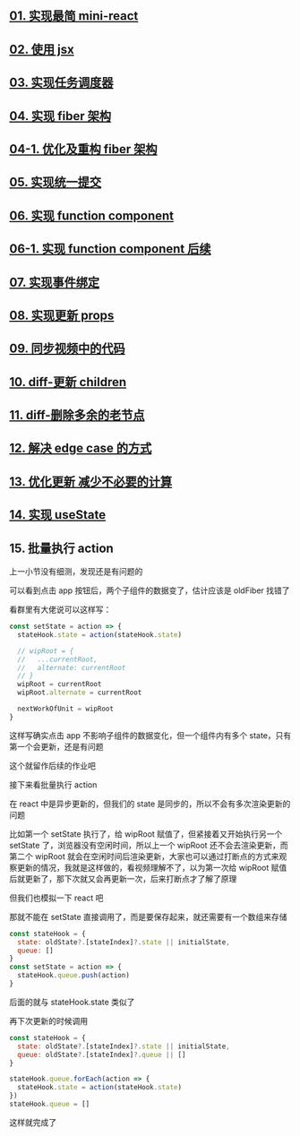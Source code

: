 ## [01. 实现最简 mini-react](https://github.com/HenryTSZ/mini-react/tree/53e888f05c5f33915fdb06bc7dbbd0e2e0c12856)

## [02. 使用 jsx](https://github.com/HenryTSZ/mini-react/tree/827131b7d45d76c822cb6a655778ed91bf5a2de1)

## [03. 实现任务调度器](https://github.com/HenryTSZ/mini-react/tree/a23c36b7b2a6e8e7ad28a2431c2f98e3208ac546)

## [04. 实现 fiber 架构](https://github.com/HenryTSZ/mini-react/tree/2e11170fffd1a3123ed0c3372c1702c50af22711)

## [04-1. 优化及重构 fiber 架构](https://github.com/HenryTSZ/mini-react/tree/c823e669adaada3f82ab0873f6c302abb2c64e6e)

## [05. 实现统一提交](https://github.com/HenryTSZ/mini-react/tree/15f6a091c103127e0151859c8ebcf14abe7e240e)

## [06. 实现 function component](https://github.com/HenryTSZ/mini-react/tree/d30278ce013910989fe0cc3b964264ec3d7081df)

## [06-1. 实现 function component 后续](https://github.com/HenryTSZ/mini-react/tree/12420c93998cd1d9fe4ca54cb855b8f30d10e9c7)

## [07. 实现事件绑定](https://github.com/HenryTSZ/mini-react/tree/0fafd119d1ee6aac451c5e1cd211803f71e25282)

## [08. 实现更新 props](https://github.com/HenryTSZ/mini-react/tree/6707b972fc5d62d56059fa27eaa3e2aa4915f082)

## [09. 同步视频中的代码](https://github.com/HenryTSZ/mini-react/tree/d9ced68af4c5a0783d5d1af01b568644b739f254)

## [10. diff-更新 children](https://github.com/HenryTSZ/mini-react/tree/93e9c87f642f6d68bad76f7e302700bf17fdb9d4)

## [11. diff-删除多余的老节点](https://github.com/HenryTSZ/mini-react/tree/4d542bf6e2d938b05b273e8579d2df9357403ef4)

## [12. 解决 edge case 的方式](https://github.com/HenryTSZ/mini-react/tree/abc8bb86e6b9e2a7143f31c64f1fa9d77c607855)

## [13. 优化更新 减少不必要的计算](https://github.com/HenryTSZ/mini-react/tree/9e7205532a13eeb0592f07b82131998619b798ba)

## [14. 实现 useState](https://github.com/HenryTSZ/mini-react/tree/5d767a6318a4d5c079ccfba2379e18c72e5c53d4)

## 15. 批量执行 action

上一小节没有细测，发现还是有问题的

可以看到点击 app 按钮后，两个子组件的数据变了，估计应该是 oldFiber 找错了

看群里有大佬说可以这样写：

```js
const setState = action => {
  stateHook.state = action(stateHook.state)

  // wipRoot = {
  //   ...currentRoot,
  //   alternate: currentRoot
  // }
  wipRoot = currentRoot
  wipRoot.alternate = currentRoot

  nextWorkOfUnit = wipRoot
}
```

这样写确实点击 app 不影响子组件的数据变化，但一个组件内有多个 state，只有第一个会更新，还是有问题

这个就留作后续的作业吧

接下来看批量执行 action

在 react 中是异步更新的，但我们的 state 是同步的，所以不会有多次渲染更新的问题

比如第一个 setState 执行了，给 wipRoot 赋值了，但紧接着又开始执行另一个 setState 了，浏览器没有空闲时间，所以上一个 wipRoot 还不会去渲染更新，而第二个 wipRoot 就会在空闲时间后渲染更新，大家也可以通过打断点的方式来观察更新的情况，我就是这样做的，看视频理解不了，以为第一次给 wipRoot 赋值后就更新了，那下次就又会再更新一次，后来打断点才了解了原理

但我们也模拟一下 react 吧

那就不能在 setState 直接调用了，而是要保存起来，就还需要有一个数组来存储

```js
const stateHook = {
  state: oldState?.[stateIndex]?.state || initialState,
  queue: []
}
const setState = action => {
  stateHook.queue.push(action)
}
```

后面的就与 stateHook.state 类似了

再下次更新的时候调用

```js
const stateHook = {
  state: oldState?.[stateIndex]?.state || initialState,
  queue: oldState?.[stateIndex]?.queue || []
}

stateHook.queue.forEach(action => {
  stateHook.state = action(stateHook.state)
})
stateHook.queue = []
```

这样就完成了
